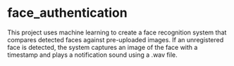 # face_authentication
This project uses machine learning to create a face recognition system that compares detected faces against pre-uploaded images. If an unregistered face is detected, the system captures an image of the face with a timestamp and plays a notification sound using a .wav file.
